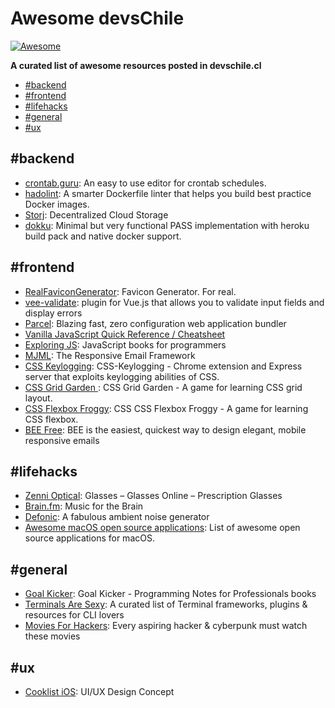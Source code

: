 # Awesome devsChile

[![Awesome](https://cdn.rawgit.com/sindresorhus/awesome/d7305f38d29fed78fa85652e3a63e154dd8e8829/media/badge.svg)](https://github.com/sindresorhus/awesome)

**A curated list of awesome resources posted in devschile.cl**

- [#backend](#backend)
- [#frontend](#frontend)
- [#lifehacks](#lifehacks)
- [#general](#general)
- [#ux](#ux)

## #backend

- [crontab.guru](https://crontab.guru/): An easy to use editor for crontab schedules.
- [hadolint](https://github.com/hadolint/hadolint): A smarter Dockerfile linter that helps you build best practice Docker images.
- [Storj](https://storj.io/): Decentralized Cloud Storage
- [dokku](http://dokku.viewdocs.io/dokku/): Minimal but very functional PASS implementation with heroku build pack and native docker support.

## #frontend

- [RealFaviconGenerator](https://realfavicongenerator.net/): Favicon Generator. For real.
- [vee-validate](https://github.com/baianat/vee-validate): plugin for Vue.js that allows you to validate input fields and display errors
- [Parcel](https://parceljs.org/): Blazing fast, zero configuration web application bundler
- [Vanilla JavaScript Quick Reference / Cheatsheet](https://gist.github.com/thegitfather/9c9f1a927cd57df14a59c268f118ce86)
- [Exploring JS](http://exploringjs.com/): JavaScript books for programmers
- [MJML](https://mjml.io/):  The Responsive Email Framework
- [CSS Keylogging](https://github.com/maxchehab/CSS-Keylogging): CSS-Keylogging - Chrome extension and Express server that exploits keylogging abilities of CSS.
- [CSS Grid Garden ](https://cssgridgarden.com/): CSS Grid Garden - A game for learning CSS grid layout.
- [CSS Flexbox Froggy](https://flexboxfroggy.com/): CSS CSS Flexbox Froggy - A game for learning CSS flexbox.
- [BEE Free](https://beefree.io/): BEE is the easiest, quickest way to design elegant, mobile responsive emails

## #lifehacks

- [Zenni Optical](http://www.zennioptical.com/): Glasses – Glasses Online – Prescription Glasses
- [Brain.fm](https://www1.brain.fm/): Music for the Brain
- [Defonic](http://defonic.com/): A fabulous ambient noise generator
- [Awesome macOS open source applications](https://github.com/serhii-londar/open-source-mac-os-apps): List of awesome open source applications for macOS.

## #general
- [Goal Kicker](http://goalkicker.com/): Goal Kicker - Programming Notes for Professionals books
- [Terminals Are Sexy](https://terminalsare.sexy/): A curated list of Terminal frameworks, plugins & resources for CLI lovers
- [Movies For Hackers](https://hackermovie.club/): Every aspiring hacker & cyberpunk must watch these movies

## #ux
- [Cooklist iOS](https://www.behance.net/gallery/59512423/Cooklist-iOS-UIUX-Design-Concept): UI/UX Design Concept
